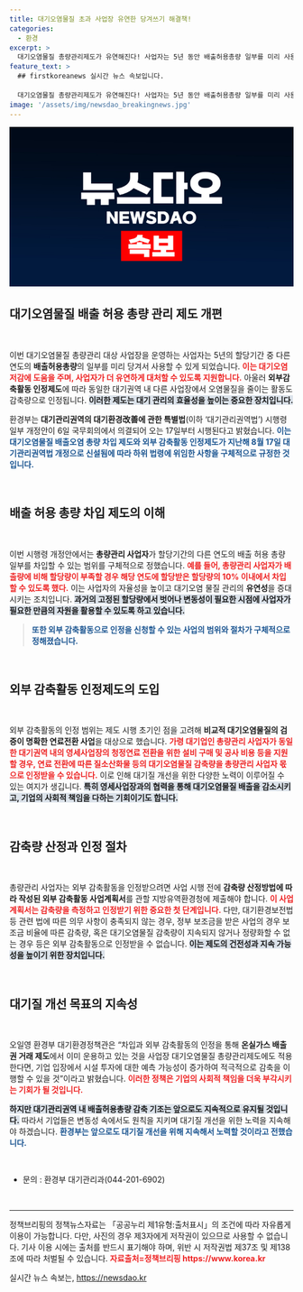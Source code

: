 ```yaml
---
title: 대기오염물질 초과 사업장 유연한 당겨쓰기 해결책!
categories:
  - 환경
excerpt: >
  대기오염물질 총량관리제도가 유연해진다! 사업자는 5년 동안 배출허용총량 일부를 미리 사용할 수 있으며, 외부 감축활동도 인정받는다. 환경부의 이번 개정안은 대기질 개선을 위한 중대한 전환점이 될 전망이다.
feature_text: >
  ## firstkoreanews 실시간 뉴스 속보입니다.

  대기오염물질 총량관리제도가 유연해진다! 사업자는 5년 동안 배출허용총량 일부를 미리 사용할 수 있으며, 외부 감축활동도 인정받는다. 환경부의 이번 개정안은 대기질 개선을 위한 중대한 전환점이 될 전망이다.
image: '/assets/img/newsdao_breakingnews.jpg'
---
```


<p><img src="/assets/img/newsdao_breakingnews.jpg" alt="firstkoreanews 속보" /></p>

<h2 data-ke-size="size26">대기오염물질 배출 허용 총량 관리 제도 개편</h2>

<p data-ke-size="size16">&nbsp;</p>

<p>이번 대기오염물질 총량관리 대상 사업장을 운영하는 사업자는 5년의 할당기간 중 다른 연도의 <b>배출허용총량</b>의 일부를 미리 당겨서 사용할 수 있게 되었습니다. <b><span style="color: #ee2323;">이는 대기오염 저감에 도움을 주며, 사업자가 더 유연하게 대처할 수 있도록 지원합니다.</span></b> 아울러 <b>외부감축활동 인정제도</b>에 따라 동일한 대기권역 내 다른 사업장에서 오염물질을 줄이는 활동도 감축량으로 인정됩니다. <b><span style="background-color: #21538527;">이러한 제도는 대기 관리의 효율성을 높이는 중요한 장치입니다.</span></b></p>

<p>환경부는 <b>대기관리권역의 대기환경改善에 관한 특별법</b>(이하 ‘대기관리권역법’) 시행령 일부 개정안이 6일 국무회의에서 의결되어 오는 17일부터 시행된다고 밝혔습니다. <b><span style="color: #1a5490;">이는 대기오염물질 배출오염 총량 차입 제도와 외부 감축활동 인정제도가 지난해 8월 17일 대기관리권역법 개정으로 신설됨에 따라 하위 법령에 위임한 사항을 구체적으로 규정한 것입니다.</span></b></p>

<p data-ke-size="size16">&nbsp;</p>

<h2 data-ke-size="size26">배출 허용 총량 차입 제도의 이해</h2>

<p data-ke-size="size16">&nbsp;</p>

<p>이번 시행령 개정안에서는 <b>총량관리 사업자</b>가 할당기간의 다른 연도의 배출 허용 총량 일부를 차입할 수 있는 범위를 구체적으로 정했습니다. <b><span style="color: #ee2323;">예를 들어, 총량관리 사업자가 배출량에 비해 할당량이 부족할 경우 해당 연도에 할당받은 할당량의 10% 이내에서 차입할 수 있도록 했다.</span></b> 이는 사업자의 자율성을 높이고 대기오염 물질 관리의 <b>유연성</b>을 증대시키는 조치입니다. <b><span style="background-color: #21538527;">과거의 고정된 할당량에서 벗어나 변동성이 필요한 시점에 사업자가 필요한 만큼의 자원을 활용할 수 있도록 하고 있습니다.</span></b></p>

<blockquote>
<b><span style="color: #1a5490;">또한 외부 감축활동으로 인정을 신청할 수 있는 사업의 범위와 절차가 구체적으로 정해졌습니다.</span></b>
</blockquote>

<p data-ke-size="size16">&nbsp;</p>

<h2 data-ke-size="size26">외부 감축활동 인정제도의 도입</h2>

<p data-ke-size="size16">&nbsp;</p>

<p>외부 감축활동의 인정 범위는 제도 시행 초기인 점을 고려해 <b>비교적 대기오염물질의 검증이 명확한 연료전환 사업</b>을 대상으로 했습니다. <b><span style="color: #ee2323;">가령 대기업인 총량관리 사업자가 동일한 대기권역 내의 영세사업장의 청정연료 전환을 위한 설비 구매 및 공사 비용 등을 지원할 경우, 연료 전환에 따른 질소산화물 등의 대기오염물질 감축량을 총량관리 사업자 몫으로 인정받을 수 있습니다.</span></b> 이로 인해 대기질 개선을 위한 다양한 노력이 이루어질 수 있는 여지가 생깁니다. <b><span style="background-color: #21538527;">특히 영세사업장과의 협력을 통해 대기오염물질 배출을 감소시키고, 기업의 사회적 책임을 다하는 기회이기도 합니다.</span></b></p>

<p data-ke-size="size16">&nbsp;</p>

<h2 data-ke-size="size26">감축량 산정과 인정 절차</h2>

<p data-ke-size="size16">&nbsp;</p>

<p>총량관리 사업자는 외부 감축활동을 인정받으려면 사업 시행 전에 <b>감축량 산정방법에 따라 작성된 외부 감축활동 사업계획서</b>를 관할 지방유역환경청에 제출해야 합니다. <b><span style="color: #ee2323;">이 사업계획서는 감축량을 측정하고 인정받기 위한 중요한 첫 단계입니다.</span></b> 다만, 대기환경보전법 등 관련 법에 따른 의무 사항이 충족되지 않는 경우, 정부 보조금을 받은 사업의 경우 보조금 비율에 따른 감축량, 혹은 대기오염물질 감축량이 지속되지 않거나 정량화할 수 없는 경우 등은 외부 감축활동으로 인정받을 수 없습니다. <b><span style="background-color: #21538527;">이는 제도의 건전성과 지속 가능성을 높이기 위한 장치입니다.</span></b></p>

<p data-ke-size="size16">&nbsp;</p>

<h2 data-ke-size="size26">대기질 개선 목표의 지속성</h2>

<p data-ke-size="size16">&nbsp;</p>

<p>오일영 환경부 대기환경정책관은 “차입과 외부 감축활동의 인정을 통해 <b>온실가스 배출권 거래 제도</b>에서 이미 운용하고 있는 것을 사업장 대기오염물질 총량관리제도에도 적용한다면, 기업 입장에서 시설 투자에 대한 예측 가능성이 증가하여 적극적으로 감축을 이행할 수 있을 것”이라고 밝혔습니다. <b><span style="color: #ee2323;">이러한 정책은 기업의 사회적 책임을 더욱 부각시키는 기회가 될 것입니다.</span></b></p>

<p><b><span style="background-color: #21538527;">하지만 대기관리권역 내 배출허용총량 감축 기조는 앞으로도 지속적으로 유지될 것입니다.</span></b> 따라서 기업들은 변동성 속에서도 원칙을 지키며 대기질 개선을 위한 노력을 지속해야 하겠습니다. <b><span style="color: #1a5490;">환경부는 앞으로도 대기질 개선을 위해 지속해서 노력할 것이라고 전했습니다.</span></b></p>

<p data-ke-size="size16">&nbsp;</p>

<ul>
<li>문의 : 환경부 대기관리과(044-201-6902)</li>
</ul>

<p data-ke-size="size16">&nbsp;</p>

<hr>

<p data-ke-size="size16">정책브리핑의 정책뉴스자료는 「공공누리 제1유형:출처표시」의 조건에 따라 자유롭게 이용이 가능합니다. 다만, 사진의 경우 제3자에게 저작권이 있으므로 사용할 수 없습니다. 기사 이용 시에는 출처를 반드시 표기해야 하며, 위반 시 저작권법 제37조 및 제138조에 따라 처벌될 수 있습니다. <b><span style="color: #ee2323;">자료출처=정책브리핑 https://www.korea.kr</span></b></p>
실시간 뉴스 속보는, <a href="https://newsdao.kr" rel="dofollow">https://newsdao.kr</a>


